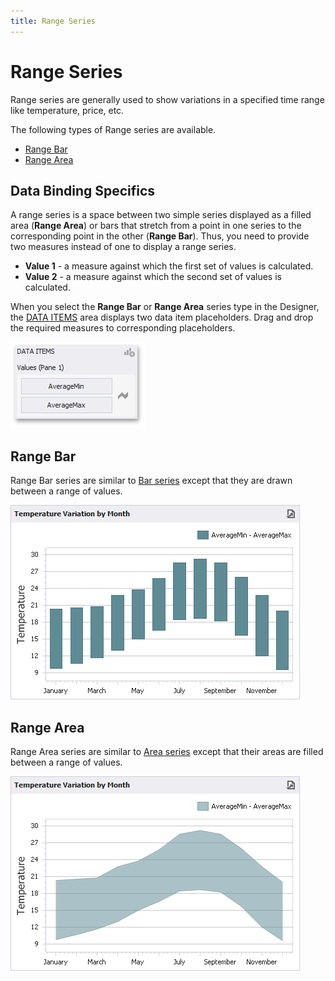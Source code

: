 ```yaml
---
title: Range Series
---
```

# Range Series
Range series are generally used to show variations in a specified time range like temperature, price, etc.

The following types of Range series are available.
* [Range Bar](#range-bar)
* [Range Area](#range-area)

## Data Binding Specifics
A range series is a space between two simple series displayed as a filled area (**Range Area**) or bars that stretch from a point in one series to the corresponding point in the other (**Range Bar**). Thus, you need to provide two measures instead of one to display a range series.
* **Value 1** - a measure against which the first set of values is calculated.
* **Value 2** - a measure against which the second set of values is calculated.

When you select the **Range Bar** or **Range Area** series type in the Designer, the [DATA ITEMS](../../../../../../dashboard-for-desktop/articles/dashboard-designer/ui-elements/data-items-pane.md) area displays two data item placeholders. Drag and drop the required measures to corresponding placeholders.

![RangeSeries_DataBinding](../../../../../images/Img117779.png)

## <a name="range-bar"/>Range Bar
Range Bar series are similar to [Bar series](../../../../../../dashboard-for-desktop/articles/dashboard-designer/designing-dashboard-items/chart/series/bar-series.md) except that they are drawn between a range of values.

![RangeBar](../../../../../images/Img117776.png)

## <a name="range-area"/>Range Area
Range Area series are similar to [Area series](../../../../../../dashboard-for-desktop/articles/dashboard-designer/designing-dashboard-items/chart/series/area-series.md) except that their areas are filled between a range of values.

![RangeArea](../../../../../images/Img117777.png)
